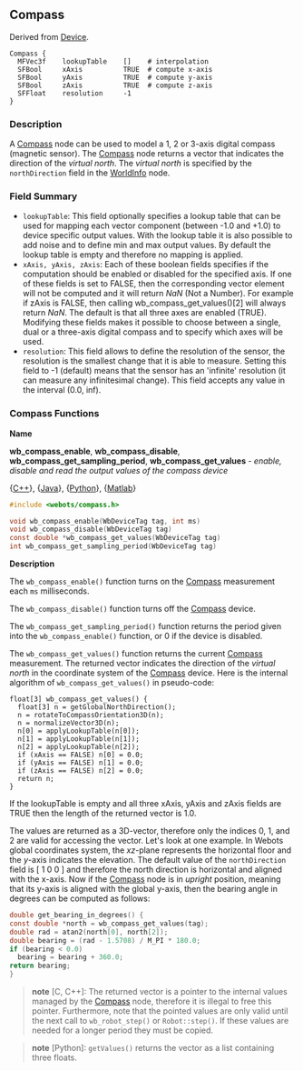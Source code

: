 ## Compass

Derived from [Device](device.md#device).

```
Compass {
  MFVec3f    lookupTable    []    # interpolation
  SFBool     xAxis          TRUE  # compute x-axis
  SFBool     yAxis          TRUE  # compute y-axis
  SFBool     zAxis          TRUE  # compute z-axis
  SFFloat    resolution     -1
}
```

### Description

A [Compass](compass.md#compass) node can be used to model a 1, 2 or 3-axis
digital compass (magnetic sensor). The [Compass](compass.md#compass) node
returns a vector that indicates the direction of the *virtual north*. The
*virtual north* is specified by the `northDirection` field in the
[WorldInfo](worldinfo.md#worldinfo) node.

### Field Summary

- `lookupTable`: This field optionally specifies a lookup table that can be used
for mapping each vector component (between -1.0 and +1.0) to device specific
output values. With the lookup table it is also possible to add noise and to
define min and max output values. By default the lookup table is empty and
therefore no mapping is applied.
- `xAxis, yAxis, zAxis`: Each of these boolean fields specifies if the computation
should be enabled or disabled for the specified axis. If one of these fields is
set to FALSE, then the corresponding vector element will not be computed and it
will return *NaN* (Not a Number). For example if zAxis is FALSE, then calling
wb\_compass\_get\_values()[2] will always return *NaN*. The default is that all
three axes are enabled (TRUE). Modifying these fields makes it possible to
choose between a single, dual or a three-axis digital compass and to specify
which axes will be used.
- `resolution`: This field allows to define the resolution of the sensor, the
resolution is the smallest change that it is able to measure. Setting this field
to -1 (default) means that the sensor has an 'infinite' resolution (it can
measure any infinitesimal change). This field accepts any value in the interval
(0.0, inf).

### Compass Functions

**Name** <a name="wb_compass_get_values"/>

**wb\_compass\_enable**, **wb\_compass\_disable**, **wb\_compass\_get\_sampling\_period**, **wb\_compass\_get\_values** - *enable, disable and read the output values of the compass device*

{[C++](cpp-api.md#cpp_compass)}, {[Java](java-api.md#java_compass)}, {[Python](python-api.md#python_compass)}, {[Matlab](matlab-api.md#matlab_compass)}

``` c
#include <webots/compass.h>

void wb_compass_enable(WbDeviceTag tag, int ms)
void wb_compass_disable(WbDeviceTag tag)
const double *wb_compass_get_values(WbDeviceTag tag)
int wb_compass_get_sampling_period(WbDeviceTag tag)
```

**Description**

The `wb_compass_enable()` function turns on the [Compass](compass.md#compass)
measurement each `ms` milliseconds.

The `wb_compass_disable()` function turns off the [Compass](compass.md#compass)
device.

The `wb_compass_get_sampling_period()` function returns the period given into
the `wb_compass_enable()` function, or 0 if the device is disabled.

The `wb_compass_get_values()` function returns the current
[Compass](compass.md#compass) measurement. The returned vector indicates the
direction of the *virtual north* in the coordinate system of the
[Compass](compass.md#compass) device. Here is the internal algorithm of
`wb_compass_get_values()` in pseudo-code:

```
float[3] wb_compass_get_values() {
  float[3] n = getGlobalNorthDirection();
  n = rotateToCompassOrientation3D(n);
  n = normalizeVector3D(n);
  n[0] = applyLookupTable(n[0]);
  n[1] = applyLookupTable(n[1]);
  n[2] = applyLookupTable(n[2]);
  if (xAxis == FALSE) n[0] = 0.0;
  if (yAxis == FALSE) n[1] = 0.0;
  if (zAxis == FALSE) n[2] = 0.0;
  return n;
}
```

If the lookupTable is empty and all three xAxis, yAxis and zAxis fields are TRUE
then the length of the returned vector is 1.0.

The values are returned as a 3D-vector, therefore only the indices 0, 1, and 2
are valid for accessing the vector. Let's look at one example. In Webots global
coordinates system, the *xz*-plane represents the horizontal floor and the
*y*-axis indicates the elevation. The default value of the `northDirection`
field is [ 1 0 0 ] and therefore the north direction is horizontal and aligned
with the x-axis. Now if the [Compass](compass.md#compass) node is in *upright*
position, meaning that its y-axis is aligned with the global y-axis, then the
bearing angle in degrees can be computed as follows:

``` c
double get_bearing_in_degrees() {
const double *north = wb_compass_get_values(tag);
double rad = atan2(north[0], north[2]);
double bearing = (rad - 1.5708) / M_PI * 180.0;
if (bearing < 0.0)
  bearing = bearing + 360.0;
return bearing;
}
```

> **note** [C, C++]:
The returned vector is a pointer to the internal values managed by the
[Compass](compass.md#compass) node, therefore it is illegal to free this
pointer. Furthermore, note that the pointed values are only valid until the next
call to `wb_robot_step()` or `Robot::step()`. If these values are needed for a
longer period they must be copied.

<!-- -->

> **note** [Python]:
`getValues()` returns the vector as a list containing three floats.

